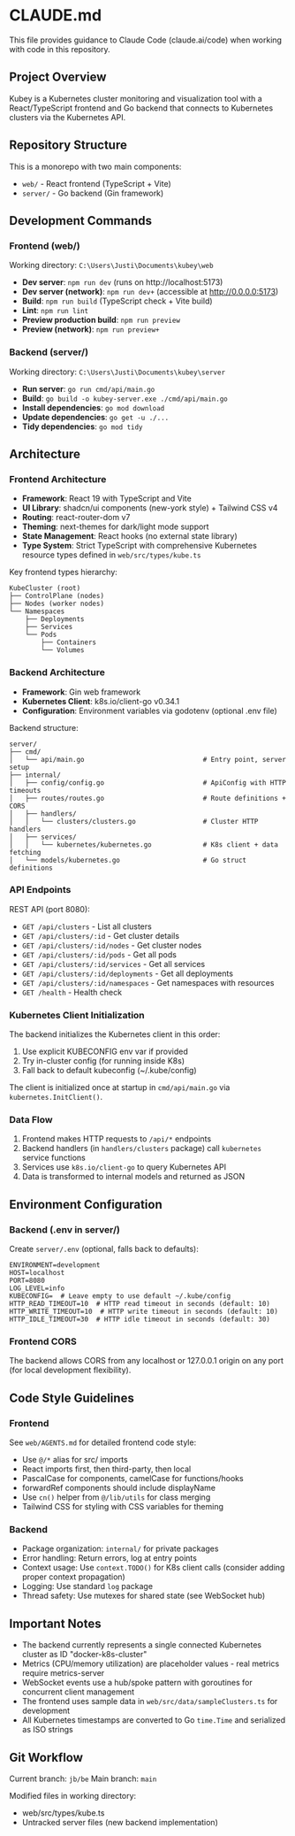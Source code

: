 # CLAUDE.md

This file provides guidance to Claude Code (claude.ai/code) when working with code in this repository.

## Project Overview

Kubey is a Kubernetes cluster monitoring and visualization tool with a React/TypeScript frontend and Go backend that connects to Kubernetes clusters via the Kubernetes API.

## Repository Structure

This is a monorepo with two main components:

- `web/` - React frontend (TypeScript + Vite)
- `server/` - Go backend (Gin framework)

## Development Commands

### Frontend (web/)

Working directory: `C:\Users\Justi\Documents\kubey\web`

- **Dev server**: `npm run dev` (runs on http://localhost:5173)
- **Dev server (network)**: `npm run dev+` (accessible at http://0.0.0.0:5173)
- **Build**: `npm run build` (TypeScript check + Vite build)
- **Lint**: `npm run lint`
- **Preview production build**: `npm run preview`
- **Preview (network)**: `npm run preview+`

### Backend (server/)

Working directory: `C:\Users\Justi\Documents\kubey\server`

- **Run server**: `go run cmd/api/main.go`
- **Build**: `go build -o kubey-server.exe ./cmd/api/main.go`
- **Install dependencies**: `go mod download`
- **Update dependencies**: `go get -u ./...`
- **Tidy dependencies**: `go mod tidy`

## Architecture

### Frontend Architecture

- **Framework**: React 19 with TypeScript and Vite
- **UI Library**: shadcn/ui components (new-york style) + Tailwind CSS v4
- **Routing**: react-router-dom v7
- **Theming**: next-themes for dark/light mode support
- **State Management**: React hooks (no external state library)
- **Type System**: Strict TypeScript with comprehensive Kubernetes resource types defined in `web/src/types/kube.ts`

Key frontend types hierarchy:
```
KubeCluster (root)
├── ControlPlane (nodes)
├── Nodes (worker nodes)
└── Namespaces
    ├── Deployments
    ├── Services
    └── Pods
        ├── Containers
        └── Volumes
```

### Backend Architecture

- **Framework**: Gin web framework
- **Kubernetes Client**: k8s.io/client-go v0.34.1
- **Configuration**: Environment variables via godotenv (optional .env file)

Backend structure:
```
server/
├── cmd/
│   └── api/main.go                              # Entry point, server setup
├── internal/
│   ├── config/config.go                         # ApiConfig with HTTP timeouts
│   ├── routes/routes.go                         # Route definitions + CORS
│   ├── handlers/
│   │   └── clusters/clusters.go                 # Cluster HTTP handlers
│   ├── services/
│   │   └── kubernetes/kubernetes.go             # K8s client + data fetching
│   └── models/kubernetes.go                     # Go struct definitions
```

### API Endpoints

REST API (port 8080):
- `GET /api/clusters` - List all clusters
- `GET /api/clusters/:id` - Get cluster details
- `GET /api/clusters/:id/nodes` - Get cluster nodes
- `GET /api/clusters/:id/pods` - Get all pods
- `GET /api/clusters/:id/services` - Get all services
- `GET /api/clusters/:id/deployments` - Get all deployments
- `GET /api/clusters/:id/namespaces` - Get namespaces with resources
- `GET /health` - Health check

### Kubernetes Client Initialization

The backend initializes the Kubernetes client in this order:
1. Use explicit KUBECONFIG env var if provided
2. Try in-cluster config (for running inside K8s)
3. Fall back to default kubeconfig (~/.kube/config)

The client is initialized once at startup in `cmd/api/main.go` via `kubernetes.InitClient()`.

### Data Flow

1. Frontend makes HTTP requests to `/api/*` endpoints
2. Backend handlers (in `handlers/clusters` package) call `kubernetes` service functions
3. Services use `k8s.io/client-go` to query Kubernetes API
4. Data is transformed to internal models and returned as JSON

## Environment Configuration

### Backend (.env in server/)

Create `server/.env` (optional, falls back to defaults):
```
ENVIRONMENT=development
HOST=localhost
PORT=8080
LOG_LEVEL=info
KUBECONFIG=  # Leave empty to use default ~/.kube/config
HTTP_READ_TIMEOUT=10  # HTTP read timeout in seconds (default: 10)
HTTP_WRITE_TIMEOUT=10  # HTTP write timeout in seconds (default: 10)
HTTP_IDLE_TIMEOUT=30  # HTTP idle timeout in seconds (default: 30)
```

### Frontend CORS

The backend allows CORS from any localhost or 127.0.0.1 origin on any port (for local development flexibility).

## Code Style Guidelines

### Frontend

See `web/AGENTS.md` for detailed frontend code style:
- Use `@/*` alias for src/ imports
- React imports first, then third-party, then local
- PascalCase for components, camelCase for functions/hooks
- forwardRef components should include displayName
- Use `cn()` helper from `@/lib/utils` for class merging
- Tailwind CSS for styling with CSS variables for theming

### Backend

- Package organization: `internal/` for private packages
- Error handling: Return errors, log at entry points
- Context usage: Use `context.TODO()` for K8s client calls (consider adding proper context propagation)
- Logging: Use standard `log` package
- Thread safety: Use mutexes for shared state (see WebSocket hub)

## Important Notes

- The backend currently represents a single connected Kubernetes cluster as ID "docker-k8s-cluster"
- Metrics (CPU/memory utilization) are placeholder values - real metrics require metrics-server
- WebSocket events use a hub/spoke pattern with goroutines for concurrent client management
- The frontend uses sample data in `web/src/data/sampleClusters.ts` for development
- All Kubernetes timestamps are converted to Go `time.Time` and serialized as ISO strings

## Git Workflow

Current branch: `jb/be`
Main branch: `main`

Modified files in working directory:
- web/src/types/kube.ts
- Untracked server files (new backend implementation)
